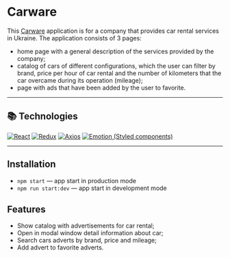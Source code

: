 # Carware

This [Carware](https://amanavi2021.github.io/car-search-project) application is for a company that provides car rental services in Ukraine. 
The application consists of 3 pages:
- home page with a general description of the services provided by the company;
- catalog of cars of different configurations, which the user can filter by brand, price per hour of car rental and the number of kilometers that the car overcame during its operation (mileage);
- page with ads that have been added by the user to favorite.

___________________
## 📚 Technologies

[![React](https://img.shields.io/badge/React-blue?logo=react&logoColor=white)](#) [![Redux](https://img.shields.io/badge/Redux-green?logo=redux&logoColor=white)](#) [![Axios](https://img.shields.io/badge/Axios-red?logo=axios&logoColor=white)](#) [![Emotion (Styled components)](https://img.shields.io/badge/Emotion%20(Styled%20components)-pink)](#)
___________________

## Installation

- `npm start` &mdash; app start in production mode
- `npm run start:dev` &mdash; app start in development mode

## Features

- Show catalog with advertisements for car rental;
- Open in modal window detail information about car;
- Search cars adverts by brand, price and mileage;
- Add advert to favorite adverts.




